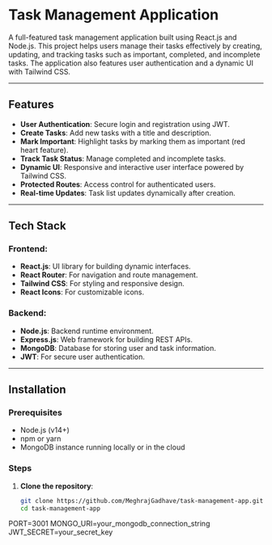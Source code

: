 # Task Management Application

A full-featured task management application built using React.js and Node.js. This project helps users manage their tasks effectively by creating, updating, and tracking tasks such as important, completed, and incomplete tasks. The application also features user authentication and a dynamic UI with Tailwind CSS.

---

## Features

- **User Authentication**: Secure login and registration using JWT.
- **Create Tasks**: Add new tasks with a title and description.
- **Mark Important**: Highlight tasks by marking them as important (red heart feature).
- **Track Task Status**: Manage completed and incomplete tasks.
- **Dynamic UI**: Responsive and interactive user interface powered by Tailwind CSS.
- **Protected Routes**: Access control for authenticated users.
- **Real-time Updates**: Task list updates dynamically after creation.

---

## Tech Stack

### Frontend:
- **React.js**: UI library for building dynamic interfaces.
- **React Router**: For navigation and route management.
- **Tailwind CSS**: For styling and responsive design.
- **React Icons**: For customizable icons.

### Backend:
- **Node.js**: Backend runtime environment.
- **Express.js**: Web framework for building REST APIs.
- **MongoDB**: Database for storing user and task information.
- **JWT**: For secure user authentication.

---

## Installation

### Prerequisites
- Node.js (v14+)
- npm or yarn
- MongoDB instance running locally or in the cloud

### Steps
1. **Clone the repository**:
   ```bash
   git clone https://github.com/MeghrajGadhave/task-management-app.git
   cd task-management-app

PORT=3001
MONGO_URI=your_mongodb_connection_string
JWT_SECRET=your_secret_key

